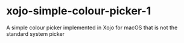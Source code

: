 # xojo-simple-colour-picker-1
 A simple colour picker implemented in Xojo for macOS that is not the standard system picker
